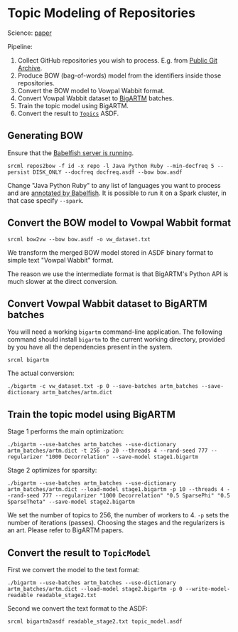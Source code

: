# Topic Modeling of Repositories

Science: [paper](https://arxiv.org/abs/1704.00135)

Pipeline:

1. Collect GitHub repositories you wish to process. E.g. from [Public Git Archive](https://github.com/src-d/datasets/tree/master/PublicGitArchive).
2. Produce BOW \(bag-of-words\) model from the identifiers inside those repositories.
3. Convert the BOW model to Vowpal Wabbit format.
4. Convert Vowpal Wabbit dataset to [BigARTM](https://github.com/bigartm/bigartm) batches.
5. Train the topic model using BigARTM.
6. Convert the result to [`Topics`](https://github.com/src-d/ml/tree/d1f13d079f57caa6338bb7eb8acb9062e011eda9/doc/sourced/ml/models/topics.py) ASDF.

## Generating BOW

Ensure that the [Babelfish server is running](https://doc.bblf.sh/user/getting-started.html).

```text
srcml repos2bow -f id -x repo -l Java Python Ruby --min-docfreq 5 --persist DISK_ONLY --docfreq docfreq.asdf --bow bow.asdf
```

Change "Java Python Ruby" to any list of languages you want to process and are [annotated by Babelfish](https://doc.bblf.sh/languages.html). It is possible to run it on a Spark cluster, in that case specify `--spark`.

## Convert the BOW model to Vowpal Wabbit format

```text
srcml bow2vw --bow bow.asdf -o vw_dataset.txt
```

We transform the merged BOW model stored in ASDF binary format to simple text "Vowpal Wabbit" format.

The reason we use the intermediate format is that BigARTM's Python API is much slower at the direct conversion.

## Convert Vowpal Wabbit dataset to BigARTM batches

You will need a working `bigartm` command-line application. The following command should install `bigartm` to the current working directory, provided by you have all the dependencies present in the system.

```text
srcml bigartm
```

The actual conversion:

```text
./bigartm -c vw_dataset.txt -p 0 --save-batches artm_batches --save-dictionary artm_batches/artm.dict
```

## Train the topic model using BigARTM

Stage 1 performs the main optimization:

```text
./bigartm --use-batches artm_batches --use-dictionary artm_batches/artm.dict -t 256 -p 20 --threads 4 --rand-seed 777 --regularizer "1000 Decorrelation" --save-model stage1.bigartm
```

Stage 2 optimizes for sparsity:

```text
./bigartm --use-batches artm_batches --use-dictionary artm_batches/artm.dict --load-model stage1.bigartm -p 10 --threads 4 --rand-seed 777 --regularizer "1000 Decorrelation" "0.5 SparsePhi" "0.5 SparseTheta" --save-model stage2.bigartm
```

We set the number of topics to 256, the number of workers to 4. `-p` sets the number of iterations \(passes\). Choosing the stages and the regularizers is an art. Please refer to BigARTM papers.

## Convert the result to `TopicModel`

First we convert the model to the text format:

```text
./bigartm --use-batches artm_batches --use-dictionary artm_batches/artm.dict --load-model stage2.bigartm -p 0 --write-model-readable readable_stage2.txt
```

Second we convert the text format to the ASDF:

```text
srcml bigartm2asdf readable_stage2.txt topic_model.asdf
```

